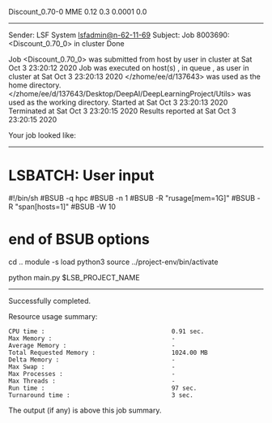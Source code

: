 Discount_0.70-0 MME 0.12 0.3 0.0001 0.0

------------------------------------------------------------
Sender: LSF System <lsfadmin@n-62-11-69>
Subject: Job 8003690: <Discount_0.70_0> in cluster <dcc> Done

Job <Discount_0.70_0> was submitted from host <n-62-30-5> by user <s183905> in cluster <dcc> at Sat Oct  3 23:20:12 2020
Job was executed on host(s) <n-62-11-69>, in queue <hpc>, as user <s183905> in cluster <dcc> at Sat Oct  3 23:20:13 2020
</zhome/ee/d/137643> was used as the home directory.
</zhome/ee/d/137643/Desktop/DeepAI/DeepLearningProject/Utils> was used as the working directory.
Started at Sat Oct  3 23:20:13 2020
Terminated at Sat Oct  3 23:20:15 2020
Results reported at Sat Oct  3 23:20:15 2020

Your job looked like:

------------------------------------------------------------
# LSBATCH: User input
#!/bin/sh
#BSUB -q hpc
#BSUB -n 1
#BSUB -R "rusage[mem=1G]"
#BSUB -R "span[hosts=1]"
#BSUB -W 10
# end of BSUB options
cd ..
module -s load python3
source ../project-env/bin/activate

python main.py $LSB_PROJECT_NAME


------------------------------------------------------------

Successfully completed.

Resource usage summary:

    CPU time :                                   0.91 sec.
    Max Memory :                                 -
    Average Memory :                             -
    Total Requested Memory :                     1024.00 MB
    Delta Memory :                               -
    Max Swap :                                   -
    Max Processes :                              -
    Max Threads :                                -
    Run time :                                   97 sec.
    Turnaround time :                            3 sec.

The output (if any) is above this job summary.


